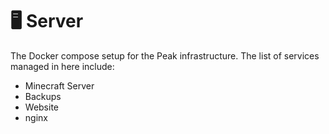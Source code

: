 # 🖥 Server

The Docker compose setup for the Peak infrastructure. The list of services managed in here include:

- Minecraft Server
- Backups
- Website
- nginx